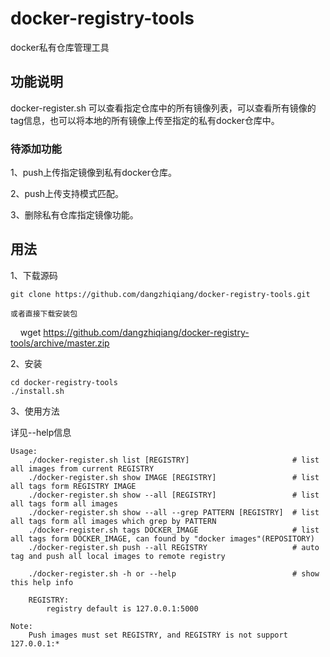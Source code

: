 # docker-registry-tools
docker私有仓库管理工具

## 功能说明
docker-register.sh 可以查看指定仓库中的所有镜像列表，可以查看所有镜像的tag信息，也可以将本地的所有镜像上传至指定的私有docker仓库中。

### 待添加功能
1、push上传指定镜像到私有docker仓库。

2、push上传支持模式匹配。

3、删除私有仓库指定镜像功能。

## 用法

1、下载源码

    git clone https://github.com/dangzhiqiang/docker-registry-tools.git
    
    或者直接下载安装包
    
    wget https://github.com/dangzhiqiang/docker-registry-tools/archive/master.zip

2、安装

    cd docker-registry-tools
    ./install.sh

3、使用方法

详见--help信息

    Usage:
        ./docker-register.sh list [REGISTRY]                       # list all images from current REGISTRY
        ./docker-register.sh show IMAGE [REGISTRY]                 # list all tags form REGISTRY IMAGE
        ./docker-register.sh show --all [REGISTRY]                 # list all tags form all images
        ./docker-register.sh show --all --grep PATTERN [REGISTRY]  # list all tags form all images which grep by PATTERN
        ./docker-register.sh tags DOCKER_IMAGE                     # list all tags form DOCKER_IMAGE, can found by "docker images"(REPOSITORY)
        ./docker-register.sh push --all REGISTRY                   # auto tag and push all local images to remote registry

        ./docker-register.sh -h or --help                          # show this help info

        REGISTRY:
            registry default is 127.0.0.1:5000

    Note:
        Push images must set REGISTRY, and REGISTRY is not support 127.0.0.1:*

